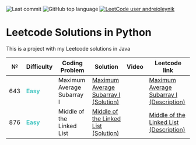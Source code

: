![Last commit](https://img.shields.io/github/last-commit/a-oleynik/leetcode-python?style=for-the-badge&color=9cf&logo=git)
![GitHub top language](https://img.shields.io/github/languages/top/a-oleynik/leetcode-python?style=for-the-badge&color=blue)
[![LeetCode user andreioleynik](https://img.shields.io/badge/dynamic/json?style=for-the-badge&labelColor=black&color=%23ffa116&label=Solved&query=solvedOverTotal&url=https%3A%2F%2Fleetcode-badge.vercel.app%2Fapi%2Fusers%2Fandreioleynik&logo=leetcode&logoColor=yellow)](https://leetcode.com/u/andreioleynik/)

# Leetcode Solutions in Python

This is a project with my Leetcode solutions in Java

| №   | Difficulty                                   | Coding Problem             | Solution                                                                                                                     | Video | Leetcode link                                                                                                     |
|-----|----------------------------------------------|----------------------------|------------------------------------------------------------------------------------------------------------------------------|-------|-------------------------------------------------------------------------------------------------------------------|
| 643 | <span style="color:#46c6c2"> **Easy**</span> | Maximum Average Subarray I | [Maximum Average Subarray I  (Solution)](https://github.com/a-oleynik/leetcode-python/tree/main/maximum_average_subarray.py) |       | [Maximum Average Subarray I (Description)](https://leetcode.com/problems/maximum-average-subarray-i/description/) |
| 876 | <span style="color:#46c6c2"> **Easy**</span> | Middle of the Linked List  | [Middle of the Linked List (Solution)](https://github.com/a-oleynik/leetcode-python/tree/main/middle_of_linked_list.py)      |       | [Middle of the Linked List (Description)](https://leetcode.com/problems/middle-of-the-linked-list/description/)   |
